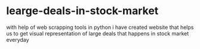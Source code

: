 # learge-deals-in-stock-market
with help of web scrapping tools in python i have created website that helps us to get visual representation of large deals that happens in stock market everyday
